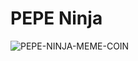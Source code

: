 # PEPE Ninja
![PEPE-NINJA-MEME-COIN](https://github.com/pepebinja/pepeninja/assets/133052005/5010fa19-d793-4514-9a0d-1e236b7a6a11)
